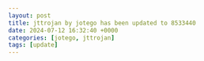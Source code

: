 ```yaml
---
layout: post
title: jttrojan by jotego has been updated to 8533440
date: 2024-07-12 16:32:40 +0000
categories: [jotego, jttrojan]
tags: [update]
---
```


